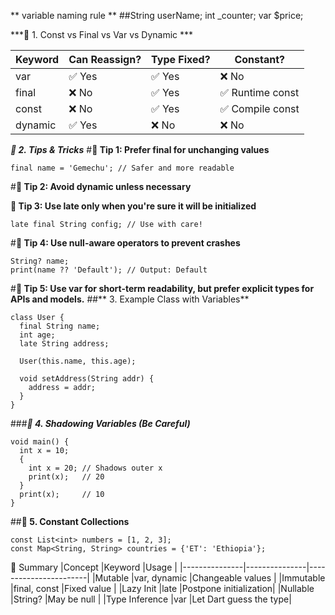 ** variable naming rule **
##String userName;
int _counter;
var $price;

***🔹 1. Const vs Final vs Var vs Dynamic ***

|Keyword | Can Reassign? | Type Fixed?|Constant?           |
|--------|---------------|------------|--------------------|
|var     | ✅ Yes       |✅ Yes      |❌ No               |
|final   | ❌ No        |✅ Yes      |✅ Runtime const
|const   | ❌ No        |✅ Yes      |✅ Compile const
|dynamic | ✅ Yes	   |❌ No	   |❌ No

***🔹 2. Tips & Tricks***
#**🎯 Tip 1: Prefer final for unchanging values**
```
final name = 'Gemechu'; // Safer and more readable
```
#**🎯 Tip 2: Avoid dynamic unless necessary**

**🎯 Tip 3: Use late only when you're sure it will be initialized**
```
late final String config; // Use with care!
```
#**🎯 Tip 4: Use null-aware operators to prevent crashes**
```
String? name;
print(name ?? 'Default'); // Output: Default
```

#**🎯 Tip 5: Use var for short-term readability, but prefer explicit types for APIs and models.**
##** 3. Example Class with Variables**
```
class User {
  final String name;
  int age;
  late String address;

  User(this.name, this.age);

  void setAddress(String addr) {
    address = addr;
  }
}
```
###***🔹 4. Shadowing Variables (Be Careful)***
```
void main() {
  int x = 10;
  {
    int x = 20; // Shadows outer x
    print(x);   // 20
  }
  print(x);     // 10
}
````
##**🔹 5. Constant Collections**
```
const List<int> numbers = [1, 2, 3];
const Map<String, String> countries = {'ET': 'Ethiopia'};
```
🧠 Summary
|Concept        |Keyword	    |Usage                  |
|---------------|---------------|-----------------------|
|Mutable	    |var, dynamic	|Changeable values      |
|Immutable	    |final, const	|Fixed value            |
|Lazy Init	    |late	        |Postpone initialization|
|Nullable	    |String?	    |May be null            |
|Type Inference	|var	        |Let Dart guess the type|

